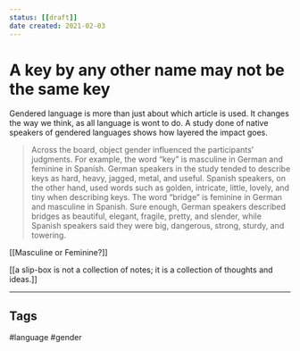 ```yaml
---
status: [[draft]] 
date created: 2021-02-03 
--- 
```


# A key by any other name may not be the same key

Gendered language is more than just about which article is used. It changes the way we think, as all language is wont to do. A study done of native speakers of gendered languages shows how layered the impact goes.

> Across the board, object gender influenced the participants’ judgments. For example, the word “key” is masculine in German and feminine in Spanish. German speakers in the study tended to describe keys as hard, heavy, jagged, metal, and useful. Spanish speakers, on the other hand, used words such as golden, intricate, little, lovely, and tiny when describing keys. The word “bridge” is feminine in German and masculine in Spanish. Sure enough, German speakers described bridges as beautiful, elegant, fragile, pretty, and slender, while Spanish speakers said they were big, dangerous, strong, sturdy, and towering.

[[Masculine or Feminine?]]

[[a slip-box is not a collection of notes; it is a collection of thoughts and ideas.]] 


---
## Tags
#language 
#gender 
